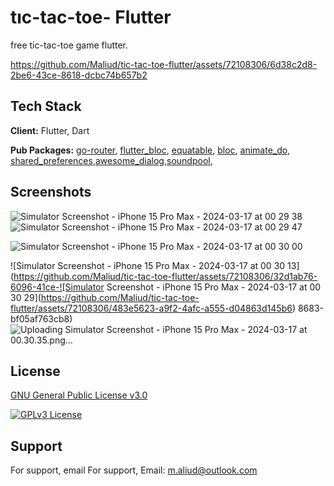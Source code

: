 
# tıc-tac-toe- Flutter

free tic-tac-toe game flutter.



https://github.com/Maliud/tic-tac-toe-flutter/assets/72108306/6d38c2d8-2be6-43ce-8618-dcbc74b657b2





## Tech Stack

**Client:** Flutter, Dart

**Pub Packages:** [go-router](https://pub.dev/packages/go_router), [flutter_bloc](https://pub.dev/packages/flutter_bloc), [equatable](https://pub.dev/packages/equatable), [bloc](https://pub.dev/packages/bloc), [animate_do](https://pub.dev/packages/animate_do), [shared_preferences](https://pub.dev/packages/shared_preferences),[awesome_dialog](https://pub.dev/packages/awesome_dialog),[soundpool](https://pub.dev/packages/soundpool),

## Screenshots

![Simulator Screenshot - iPhone 15 Pro Max - 2024-03-17 at 00 29 38](https://github.com/Maliud/tic-tac-toe-flutter/assets/72108306/170f9c40-0923-45a9-b027-09cd0803123c)
![Simulator Screenshot - iPhone 15 Pro Max - 2024-03-17 at 00 29 47](https://github.com/Maliud/tic-tac-toe-flutter/assets/72108306/d4496f17-d378-497e-9cb1-b5fa4c55e836)

![Simulator Screenshot - iPhone 15 Pro Max - 2024-03-17 at 00 30 00](https://github.com/Maliud/tic-tac-toe-flutter/assets/72108306/e91b5c54-c359-46f9-ae03-8194af4145a2)

![Simulator Screenshot - iPhone 15 Pro Max - 2024-03-17 at 00 30 13](https://github.com/Maliud/tic-tac-toe-flutter/assets/72108306/32d1ab76-6096-41ce-![Simulator Screenshot - iPhone 15 Pro Max - 2024-03-17 at 00 30 29](https://github.com/Maliud/tic-tac-toe-flutter/assets/72108306/483e5623-a9f2-4afc-a555-d04863d145b6)
8683-bf05af763cb8)
![Uploading Simulator Screenshot - iPhone 15 Pro Max - 2024-03-17 at 00.30.35.png…]()



## License

[GNU General Public License v3.0](https://github.com/SheershBhatnagar/Weather-App---Flutter/blob/master/LICENSE)

[![GPLv3 License](https://img.shields.io/badge/License-GPL%20v3-yellow.svg)](https://opensource.org/license/gpl-3-0/)


## Support

For support, email For support, Email: m.aliud@outlook.com

